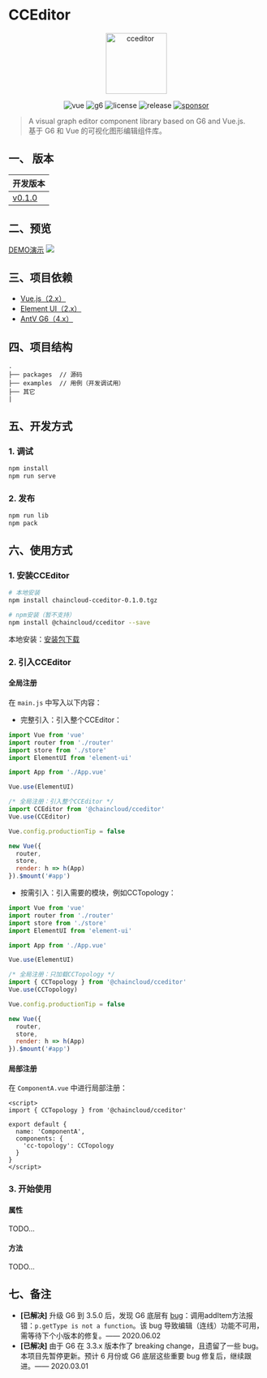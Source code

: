 # CCEditor

<p align="center">
  <img src="https://www.wenyuanblog.com/medias/logo/cceditor.png" alt="cceditor" width="120" hegiht="120"/>
</p>

<p align="center">
  <img alt="vue" src="https://img.shields.io/badge/vue-2.6.10-brightgreen.svg?style=flat-square">
  <img alt="g6" src="https://img.shields.io/badge/g6-4.0.1-brightgreen.svg?style=flat-square">
  <img alt="license" src="https://img.shields.io/badge/license-MIT-green.svg?style=flat-square">
  <img alt="release" src="https://img.shields.io/badge/release-v0.1.0-blue.svg?style=flat-square">
  <a href="https://www.wenyuanblog.com/gift.html" target="_blank">
    <img alt="sponsor" src="https://img.shields.io/badge/sponsor-❤-ff69b4.svg?style=flat-square">
  </a>
</p>

> A visual graph editor component library based on G6 and Vue.js. </br>
> 基于 G6 和 Vue 的可视化图形编辑组件库。

## 一、 版本

| 开发版本 |
| :-------- |
| [v0.1.0](https://github.com/winyuan/cceditor/tree/master) |

## 二、预览

[DEMO演示](http://cceditor.wenyuanblog.com)
![](./docs/preview.png)

## 三、项目依赖

* [Vue.js（2.x）](https://cn.vuejs.org/)
* [Element UI（2.x）](https://element.eleme.cn/2.0/#/zh-CN)
* [AntV G6（4.x）](http://antv.alipay.com/zh-cn/index.html)

## 四、项目结构

```
.
├── packages  // 源码
├── examples  // 用例（开发调试用）
├── 其它
|
```

## 五、开发方式

### 1. 调试

```bash
npm install
npm run serve
```

### 2. 发布

```bash
npm run lib
npm pack
```

## 六、使用方式

### 1. 安装CCEditor

```bash
# 本地安装
npm install chaincloud-cceditor-0.1.0.tgz

# npm安装（暂不支持）
npm install @chaincloud/cceditor --save
```
本地安装：[安装包下载](https://github.com/winyuan/cceditor/releases)

### 2. 引入CCEditor

#### 全局注册

在 `main.js` 中写入以下内容：
* 完整引入：引入整个CCEditor：

```javascript
import Vue from 'vue'
import router from './router'
import store from './store'
import ElementUI from 'element-ui'

import App from './App.vue'

Vue.use(ElementUI)

/* 全局注册：引入整个CCEditor */
import CCEditor from '@chaincloud/cceditor'
Vue.use(CCEditor)

Vue.config.productionTip = false

new Vue({
  router,
  store,
  render: h => h(App)
}).$mount('#app')
```
* 按需引入：引入需要的模块，例如CCTopology：

```javascript
import Vue from 'vue'
import router from './router'
import store from './store'
import ElementUI from 'element-ui'

import App from './App.vue'

Vue.use(ElementUI)

/* 全局注册：只加载CCTopology */
import { CCTopology } from '@chaincloud/cceditor'
Vue.use(CCTopology)

Vue.config.productionTip = false

new Vue({
  router,
  store,
  render: h => h(App)
}).$mount('#app')
```

#### 局部注册

在 `ComponentA.vue` 中进行局部注册：
```vue
<script>
import { CCTopology } from '@chaincloud/cceditor'

export default {
  name: 'ComponentA',
  components: {
    'cc-topology': CCTopology
  }
}
</script>
```

### 3. 开始使用

#### 属性

TODO...

#### 方法

TODO...

## 七、备注

* **\[已解决]** 升级 G6 到 3.5.0 后，发现 G6 底层有 [bug](https://github.com/antvis/G6/issues/1613)：调用addItem方法报错：`p.getType is not a function`。该 bug 导致编辑（连线）功能不可用，需等待下个小版本的修复。—— 2020.06.02
* **\[已解决]** 由于 G6 在 3.3.x 版本作了 breaking change，且遗留了一些 bug。本项目先暂停更新。预计 6 月份或 G6 底层这些重要 bug 修复后，继续跟进。—— 2020.03.01